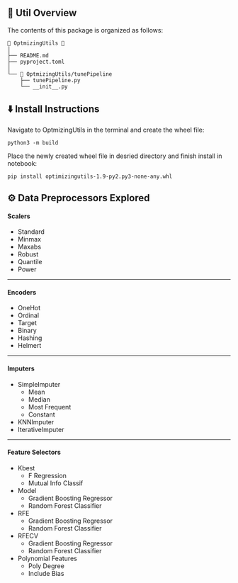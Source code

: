 <!-- STRUCTURE -->
<h2 id="Util-Structure"> 🌵 Util Overview</h2>

The contents of this package is organized as follows:

    📂 OptmizingUtils 📍
    │
    ├── README.md
    ├── pyproject.toml
    │   
    └── 📂 OptmizingUtils/tunePipeline
        ├── tunePipeline.py 
        └── __init__.py 

<h2 id="Install-Instructions"> ⬇️ Install Instructions</h2>

Navigate to OptmizingUtils in the terminal and create the wheel file:

```console
python3 -m build
```

Place the newly created wheel file in desried directory and finish install in notebook:

```console
pip install optimizingutils-1.9-py2.py3-none-any.whl
```

<h2 id="Preprocessing"> ⚙️ Data Preprocessors Explored</h2>

#### Scalers

* Standard
* Minmax
* Maxabs
* Robust
* Quantile
* Power

----------------------------------------------------------------

#### Encoders

* OneHot
* Ordinal
* Target
* Binary
* Hashing
* Helmert

----------------------------------------------------------------

#### Imputers

* SimpleImputer
    * Mean
    * Median
    * Most Frequent
    * Constant
* KNNImputer
* IterativeImputer
  
----------------------------------------------------------------

#### Feature Selectors

* Kbest
    * F Regression
    * Mutual Info Classif
* Model
    * Gradient Boosting Regressor
    * Random Forest Classifier
* RFE
    * Gradient Boosting Regressor
    * Random Forest Classifier
* RFECV
    * Gradient Boosting Regressor
    * Random Forest Classifier
* Polynomial Features
    * Poly Degree
    * Include Bias
